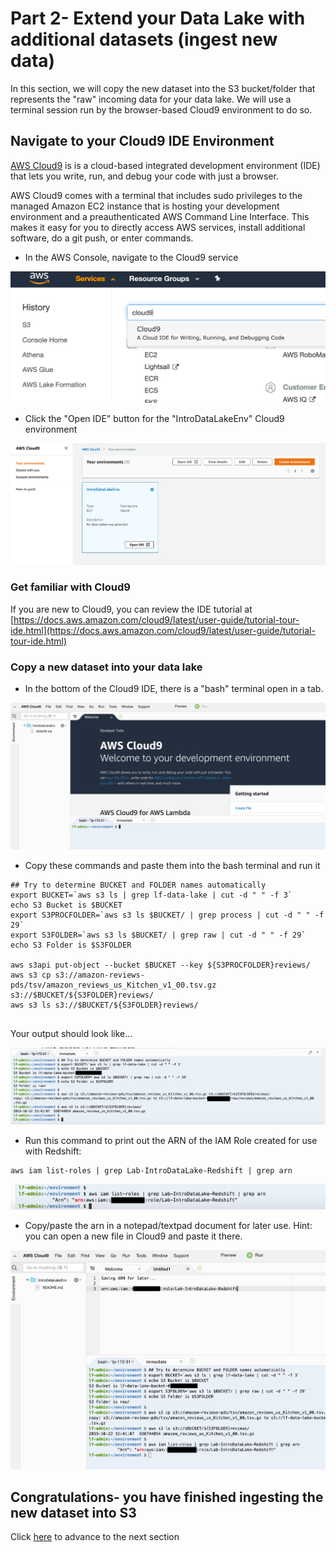 # Part 2- Extend your Data Lake with additional datasets (ingest new data)
In this section, we will copy the new dataset into the S3 bucket/folder that represents the "raw" incoming data for your data lake.  We will use a terminal session run by the browser-based Cloud9 environment to do so.


## Navigate to your Cloud9 IDE Environment

[AWS Cloud9](https://aws.amazon.com/cloud9/) is is a cloud-based integrated development environment (IDE) that lets you write, run, and debug your code with just a browser.

AWS Cloud9 comes with a terminal that includes sudo privileges to the managed Amazon EC2 instance that is hosting your development environment and a preauthenticated AWS Command Line Interface. This makes it easy for you to directly access AWS services, install additional software, do a git push, or enter commands.

* In the AWS Console, navigate to the Cloud9 service

![screenshot](images/New5.png)


* Click the "Open IDE" button for the "IntroDataLakeEnv" Cloud9 environment 

![screenshot](images/New5b.png)

### Get familiar with Cloud9
If you are new to Cloud9, you can review the IDE tutorial at [https://docs.aws.amazon.com/cloud9/latest/user-guide/tutorial-tour-ide.html](https://docs.aws.amazon.com/cloud9/latest/user-guide/tutorial-tour-ide.html)

### Copy a new dataset into your data lake

* In the bottom of the Cloud9 IDE, there is a "bash" terminal open in a tab.

![screenshot](images/New5c.png)

* Copy these commands and paste them into the bash terminal and run it

```
## Try to determine BUCKET and FOLDER names automatically
export BUCKET=`aws s3 ls | grep lf-data-lake | cut -d " " -f 3`
echo S3 Bucket is $BUCKET
export S3PROCFOLDER=`aws s3 ls $BUCKET/ | grep process | cut -d " " -f 29`
export S3FOLDER=`aws s3 ls $BUCKET/ | grep raw | cut -d " " -f 29`
echo S3 Folder is $S3FOLDER

aws s3api put-object --bucket $BUCKET --key ${S3PROCFOLDER}reviews/
aws s3 cp s3://amazon-reviews-pds/tsv/amazon_reviews_us_Kitchen_v1_00.tsv.gz s3://$BUCKET/${S3FOLDER}reviews/
aws s3 ls s3://$BUCKET/${S3FOLDER}reviews/


```

Your output should look like...

![screen](images/New8.png)

* Run this command to print out the ARN of the IAM Role created for use with Redshift:

```
aws iam list-roles | grep Lab-IntroDataLake-Redshift | grep arn

```

![screen](images/New9.png)

* Copy/paste the arn in a notepad/textpad document for later use.  Hint: you can open a new file in Cloud9 and paste it there.

![screen](images/New10.png)

## Congratulations- you have finished ingesting the new dataset into S3

Click [here](NewLab1d.md) to advance to the next section
